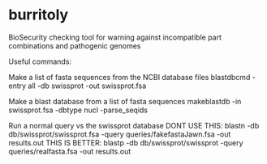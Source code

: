 # burritoly
BioSecurity checking tool for warning against incompatible part combinations and pathogenic genomes 


Useful commands:


                   

Make a list of fasta sequences from the NCBI database files
		blastdbcmd -entry all -db swissprot -out swissprot.fsa

Make a blast database from a list of fasta sequences
		makeblastdb -in swissprot.fsa -dbtype nucl -parse_seqids  

Run a normal query vs the swissprot database
		DONT USE THIS:
		blastn -db db/swissprot/swissprot.fsa -query queries/fakefastaJawn.fsa -out results.out
		THIS IS BETTER:
		blastp -db db/swissprot/swissprot -query queries/realfasta.fsa -out results.out


